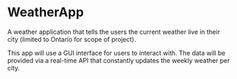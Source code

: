 # WeatherApp
A weather application that tells the users the current weather live in their city (limited to Ontario for scope of project).

This app will use a GUI interface for users to interact with. The data will be provided via a real-time API that constantly updates the weekly weather per city.
